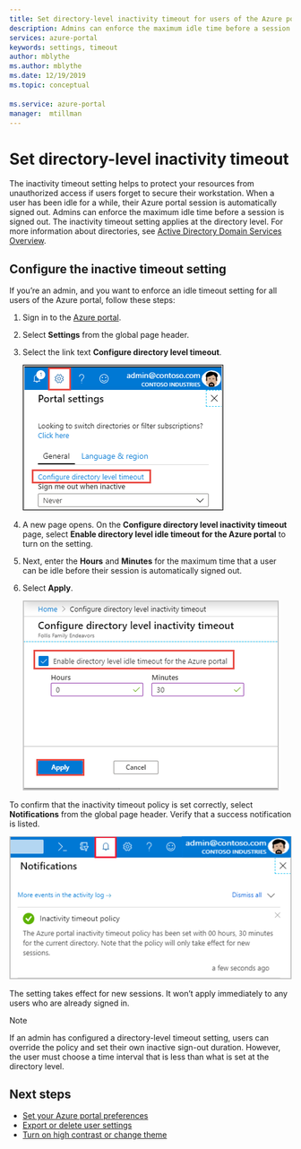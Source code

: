 ```yaml
---
title: Set directory-level inactivity timeout for users of the Azure portal | Microsoft Docs
description: Admins can enforce the maximum idle time before a session is signed out. The inactivity timeout policy is set at the directory level. 
services: azure-portal
keywords: settings, timeout
author: mblythe
ms.author: mblythe
ms.date: 12/19/2019
ms.topic: conceptual

ms.service: azure-portal
manager:  mtillman
---
```

# Set directory-level inactivity timeout

The inactivity timeout setting helps to protect your resources from unauthorized access if users forget to secure their workstation. When a user has been idle for a while, their Azure portal session is automatically signed out. Admins can enforce the maximum idle time before a session is signed out. The inactivity timeout setting applies at the directory level. For more information about directories, see [Active Directory Domain Services Overview](/windows-server/identity/ad-ds/get-started/virtual-dc/active-directory-domain-services-overview).

## Configure the inactive timeout setting

If you’re an admin, and you want to enforce an idle timeout setting for all users of the Azure portal, follow these steps:

1. Sign in to the [Azure portal](https://portal.azure.com).
2. Select **Settings** from the global page header.
3. Select the link text **Configure directory level timeout**.

    ![Screenshot showing portal settings with link text highlighted](./media/admin-timeout/settings.png)

4. A new page opens. On the **Configure directory level inactivity timeout** page, select **Enable directory level idle timeout for the Azure portal** to turn on the setting.
5. Next, enter the **Hours** and **Minutes** for the maximum time that a user can be idle before their session is automatically signed out.
6. Select **Apply**.

    ![Screenshot showing page to set directory-level inactivity timeout](./media/admin-timeout/configure.png)

To confirm that the inactivity timeout policy is set correctly, select **Notifications** from the global page header. Verify that a success notification is listed.

  ![Screenshot showing successful notification message for directory-level inactivity timeout](./media/admin-timeout/confirmation.png)

The setting takes effect for new sessions. It won’t apply immediately to any users who are already signed in.

> [!NOTE]
> If an admin has configured a directory-level timeout setting, users can override the policy and set their own inactive sign-out duration. However, the user must choose a time interval that is less than what is set at the directory level.
>

## Next steps

* [Set your Azure portal preferences](set-preferences.md)
* [Export or delete user settings](azure-portal-export-delete-settings.md)
* [Turn on high contrast or change theme](azure-portal-change-theme-high-contrast.md)
